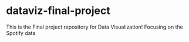# dataviz-final-project
This is the Final project repository for Data Visualization! Focusing on the Spotify data
